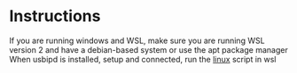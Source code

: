 # Instructions
If you are running windows and WSL, make sure you are running WSL version 2 and have a debian-based system or use the apt package manager
When usbipd is installed, setup and connected, run the [linux](../linux) script in wsl
